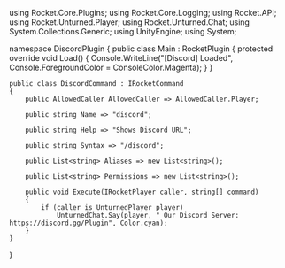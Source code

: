 using Rocket.Core.Plugins;
using Rocket.Core.Logging;
using Rocket.API;
using Rocket.Unturned.Player;
using Rocket.Unturned.Chat;
using System.Collections.Generic;
using UnityEngine;
using System;

namespace DiscordPlugin
{
    public class Main : RocketPlugin
    {
        protected override void Load()
        {
            Console.WriteLine("[Discord] Loaded", Console.ForegroundColor = ConsoleColor.Magenta);
        }
    }
    
    public class DiscordCommand : IRocketCommand
    {
        public AllowedCaller AllowedCaller => AllowedCaller.Player;
        
        public string Name => "discord";
        
        public string Help => "Shows Discord URL";
        
        public string Syntax => "/discord";
        
        public List<string> Aliases => new List<string>();
        
        public List<string> Permissions => new List<string>();
        
        public void Execute(IRocketPlayer caller, string[] command)
        {
            if (caller is UnturnedPlayer player)
                UnturnedChat.Say(player, " Our Discord Server: https://discord.gg/Plugin", Color.cyan);
        }
    }
}
